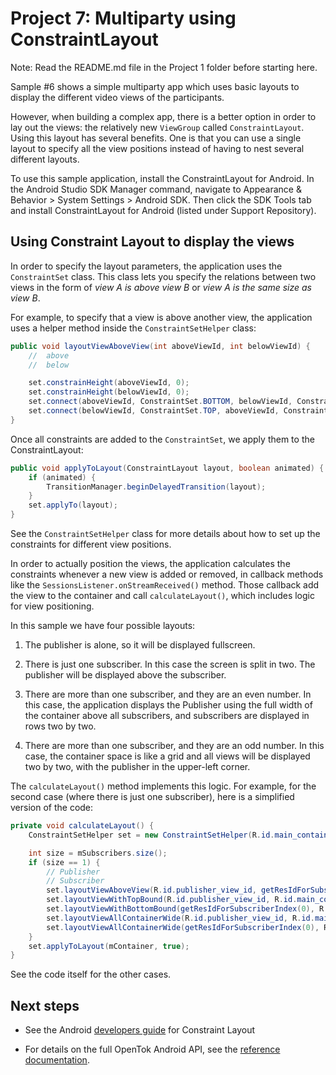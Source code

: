# Project 7: Multiparty using ConstraintLayout

Note: Read the README.md file in the Project 1 folder before starting here.

Sample #6 shows a simple multiparty app which uses basic layouts to display the different video
views of the participants.

However, when building a complex app, there is a better option in order to lay out the views:
the relatively new `ViewGroup` called `ConstraintLayout`. Using this layout has several benefits.
One  is that you can use a single layout to specify all the view positions instead of having to
nest several different layouts.

To use this sample application, install the ConstraintLayout for Android. In the Android Studio
SDK Manager command, navigate to Appearance & Behavior > System Settings > Android SDK. Then click
the SDK Tools tab and install ConstraintLayout for Android (listed under Support Repository).

## Using Constraint Layout to display the views

In order to specify the layout parameters, the application uses the `ConstraintSet` class.
This class lets you specify the relations between two views in the form of _view A is above
view B_ or _view A is the same size as view B_.

For example, to specify that a view is above another view, the application uses a helper method
inside the `ConstraintSetHelper` class:

```java
public void layoutViewAboveView(int aboveViewId, int belowViewId) {
    //  above
    //  below

    set.constrainHeight(aboveViewId, 0);
    set.constrainHeight(belowViewId, 0);
    set.connect(aboveViewId, ConstraintSet.BOTTOM, belowViewId, ConstraintSet.TOP);
    set.connect(belowViewId, ConstraintSet.TOP, aboveViewId, ConstraintSet.BOTTOM);
}
```

Once all constraints are added to the `ConstraintSet`, we apply them to the ConstraintLayout:

```java
public void applyToLayout(ConstraintLayout layout, boolean animated) {
    if (animated) {
        TransitionManager.beginDelayedTransition(layout);
    }
    set.applyTo(layout);
}
```

See the `ConstraintSetHelper` class for more details about how to set up the constraints for different view positions.

In order to actually position the views, the application calculates the constraints whenever a new
view is added or removed, in callback methods like the `SessionsListener.onStreamReceived()` method.
Those callback add the view to the container and call `calculateLayout()`, which includes logic for
view positioning.

In this sample we have four possible layouts:

1. The publisher is alone, so it will be displayed fullscreen.

2. There is just one subscriber. In this case the screen is split in two. The publisher will be
   displayed above the subscriber.

3. There are more than one subscriber, and they are an even number. In this case, the application
  displays the Publisher using the full width of the container above all subscribers, and
  subscribers are displayed in rows two by two.

4. There are more than one subscriber, and they are an odd number. In this case, the container space
   is like a grid and all views will be displayed two by two, with the publisher in the upper-left
   corner.

The `calculateLayout()` method implements this logic. For example, for the second case (where there
is just one subscriber), here is a simplified version of the code:

```java
private void calculateLayout() {
    ConstraintSetHelper set = new ConstraintSetHelper(R.id.main_container);

    int size = mSubscribers.size();
    if (size == 1) {
        // Publisher
        // Subscriber
        set.layoutViewAboveView(R.id.publisher_view_id, getResIdForSubscriberIndex(0));
        set.layoutViewWithTopBound(R.id.publisher_view_id, R.id.main_container);
        set.layoutViewWithBottomBound(getResIdForSubscriberIndex(0), R.id.main_container);
        set.layoutViewAllContainerWide(R.id.publisher_view_id, R.id.main_container);
        set.layoutViewAllContainerWide(getResIdForSubscriberIndex(0), R.id.main_container);
    }
    set.applyToLayout(mContainer, true);
}
```

See the code itself for the other cases.

## Next steps

* See the Android [developers guide](https://developer.android.com/training/constraint-layout)
for Constraint Layout

* For details on the full OpenTok Android API, see the [reference
documentation](https://tokbox.com/opentok/libraries/client/android/reference/index.html).
